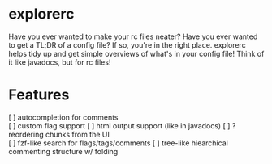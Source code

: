 # explorerc

Have you ever wanted to make your rc files neater? Have you ever wanted to get a TL;DR of a config file?
If so, you're in the right place. explorerc helps tidy up and get simple overviews of what's in your config file!
Think of it like javadocs, but for rc files!

# Features

[ ] autocompletion for comments  
[ ] custom flag support
[ ] html output support (like in javadocs)
[ ] ? reordering chunks from the UI  
[ ] fzf-like search for flags/tags/comments
[ ] tree-like hiearchical commenting structure w/ folding 


